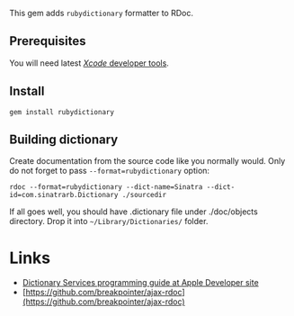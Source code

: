 This gem adds `rubydictionary` formatter to RDoc.

## Prerequisites

You will need latest [*Xcode* developer tools](http://developer.apple.com/).

## Install

    gem install rubydictionary

## Building dictionary

Create documentation from the source code like you normally would. Only do not forget to pass `--format=rubydictionary` option:

    rdoc --format=rubydictionary --dict-name=Sinatra --dict-id=com.sinatrarb.Dictionary ./sourcedir

If all goes well, you should have .dictionary file under ./doc/objects directory. Drop it into `~/Library/Dictionaries/` folder.

# Links

* [Dictionary Services programming guide at Apple Developer site](http://developer.apple.com/library/mac/documentation/UserExperience/Conceptual/DictionaryServicesProgGuide/index.html)
* [https://github.com/breakpointer/ajax-rdoc](https://github.com/breakpointer/ajax-rdoc)